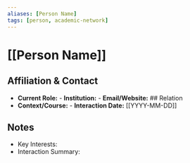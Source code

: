 ```yaml
---
aliases: [Person Name]
tags: [person, academic-network]
---
```

# [[Person Name]]

## Affiliation & Contact
- **Current Role:** - **Institution:** - **Email/Website:** ## Relation
- **Context/Course:** - **Interaction Date:** [[YYYY-MM-DD]]

## Notes
- Key Interests:
- Interaction Summary:
